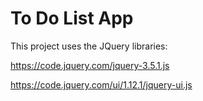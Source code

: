 # To Do List App

This project uses the JQuery libraries:

https://code.jquery.com/jquery-3.5.1.js

https://code.jquery.com/ui/1.12.1/jquery-ui.js
